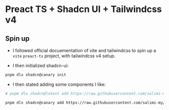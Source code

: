 # Preact TS + Shadcn UI + Tailwindcss v4

## Spin up

* I followed official docuementation of vite and tailwindcss to spin up a `vite` `preact-ts` project, with tailwindcss v4 setup.

* I then initialized shadcn-ui:

```bash
pnpm dlx shadcn@canary init
```

* I then stated adding some components I like:

```bash
# pnpm dlx shadcn@latest add https://raw.githubusercontent.com/salimi-my/shadcn-ui-sidebar/refs/heads/master/public/registry/shadcn-sidebar.json

pnpm dlx shadcn@canary add https://raw.githubusercontent.com/salimi-my/shadcn-ui-sidebar/refs/heads/master/public/registry/shadcn-sidebar.json
```
